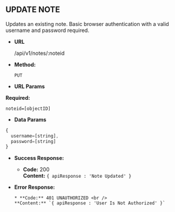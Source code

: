 **UPDATE NOTE**
----
  Updates an existing note. Basic browser authentication with a valid username and password required.

* **URL**

  /api/v1/notes/:noteid

* **Method:**

  `PUT`

*  **URL Params**

  **Required:**

  `noteid=[objectID]`


* **Data Params**

```javascript
{
  username=[string],
  password=[string]
}
```  

* **Success Response:**

  * **Code:** 200 <br />
    **Content:** `{ apiResponse : 'Note Updated' }`

* **Error Response:**

      * **Code:** 401 UNAUTHORIZED <br />
      **Content:** `{ apiResponse : 'User Is Not Authorized' }`
